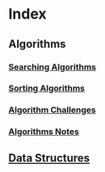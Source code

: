 # Index

## Algorithms

### [Searching Algorithms]()

### [Sorting Algorithms]()

### [Algorithm Challenges](https://github.com/dsinecos/algo-and-ds-wiki/blob/master/algorithms/algorithms-list.md)

### [Algorithms Notes]()

## [Data Structures]()



